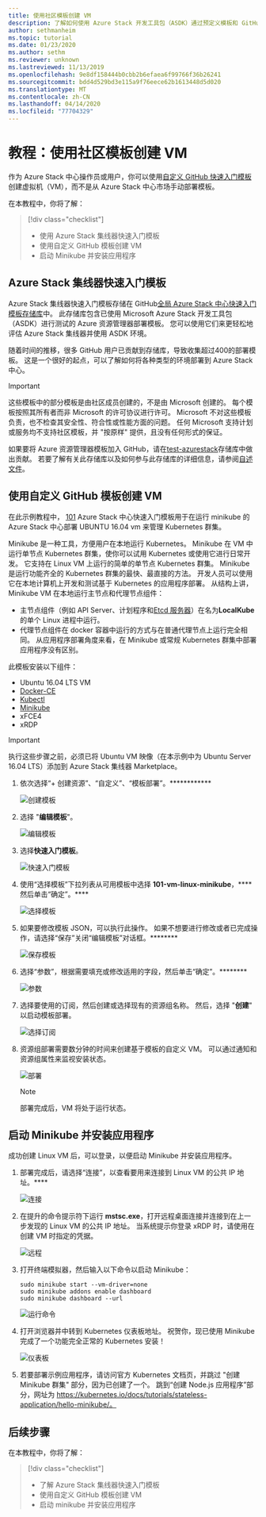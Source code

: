 ```yaml
---
title: 使用社区模板创建 VM
description: 了解如何使用 Azure Stack 开发工具包（ASDK）通过预定义模板和 GitHub 自定义模板来创建 VM。
author: sethmanheim
ms.topic: tutorial
ms.date: 01/23/2020
ms.author: sethm
ms.reviewer: unknown
ms.lastreviewed: 11/13/2019
ms.openlocfilehash: 9e8df158444b0cbb2b6efaea6f99766f36b26241
ms.sourcegitcommit: bdd4d529bd3e115a9f76eece62b1613448d5d020
ms.translationtype: MT
ms.contentlocale: zh-CN
ms.lasthandoff: 04/14/2020
ms.locfileid: "77704329"
---
```

# <a name="tutorial-create-a-vm-using-a-community-template"></a>教程：使用社区模板创建 VM

作为 Azure Stack 中心操作员或用户，你可以使用[自定义 GitHub 快速入门模板](https://github.com/Azure/AzureStack-QuickStart-Templates)创建虚拟机（VM），而不是从 Azure Stack 中心市场手动部署模板。

在本教程中，你将了解：

> [!div class="checklist"]
> * 使用 Azure Stack 集线器快速入门模板
> * 使用自定义 GitHub 模板创建 VM
> * 启动 Minikube 并安装应用程序

## <a name="azure-stack-hub-quickstart-templates"></a>Azure Stack 集线器快速入门模板

Azure Stack 集线器快速入门模板存储在 GitHub[全局 Azure Stack 中心快速入门模板存储库](https://github.com/Azure/AzureStack-QuickStart-Templates)中。 此存储库包含已使用 Microsoft Azure Stack 开发工具包（ASDK）进行测试的 Azure 资源管理器部署模板。 您可以使用它们来更轻松地评估 Azure Stack 集线器并使用 ASDK 环境。

随着时间的推移，很多 GitHub 用户已贡献到存储库，导致收集超过400的部署模板。 这是一个很好的起点，可以了解如何将各种类型的环境部署到 Azure Stack 中心。

>[!IMPORTANT]
> 这些模板中的部分模板是由社区成员创建的，不是由 Microsoft 创建的。 每个模板按照其所有者而非 Microsoft 的许可协议进行许可。 Microsoft 不对这些模板负责，也不检查其安全性、符合性或性能方面的问题。 任何 Microsoft 支持计划或服务均不支持社区模板，并 "按原样" 提供，且没有任何形式的保证。

如果要将 Azure 资源管理器模板加入 GitHub，请在[test-azurestack](https://github.com/Azure/AzureStack-QuickStart-Templates)存储库中做出贡献。 若要了解有关此存储库以及如何参与此存储库的详细信息，请参阅[自述文件](https://aka.ms/aa6zktg)。

## <a name="create-a-vm-using-a-custom-github-template"></a>使用自定义 GitHub 模板创建 VM

在此示例教程中， [101](https://github.com/Azure/AzureStack-QuickStart-Templates/tree/master/101-vm-linux-minikube) Azure Stack 中心快速入门模板用于在运行 minikube 的 Azure Stack 中心部署 UBUNTU 16.04 vm 来管理 Kubernetes 群集。

Minikube 是一种工具，方便用户在本地运行 Kubernetes。 Minikube 在 VM 中运行单节点 Kubernetes 群集，使你可以试用 Kubernetes 或使用它进行日常开发。 它支持在 Linux VM 上运行的简单的单节点 Kubernetes 群集。 Minikube 是运行功能齐全的 Kubernetes 群集的最快、最直接的方法。 开发人员可以使用它在本地计算机上开发和测试基于 Kubernetes 的应用程序部署。 从结构上讲，Minikube VM 在本地运行主节点和代理节点组件：

* 主节点组件（例如 API Server、计划程序和[Etcd 服务器](https://coreos.com/etcd/)）在名为**LocalKube**的单个 Linux 进程中运行。
* 代理节点组件在 docker 容器中运行的方式与在普通代理节点上运行完全相同。 从应用程序部署角度来看，在 Minikube 或常规 Kubernetes 群集中部署应用程序没有区别。

此模板安装以下组件：

* Ubuntu 16.04 LTS VM
* [Docker-CE](https://download.docker.com/linux/ubuntu)
* [Kubectl](https://storage.googleapis.com/kubernetes-release/release/v1.8.0/bin/linux/amd64/kubectl)
* [Minikube](https://storage.googleapis.com/minikube/releases/latest/minikube-linux-amd64)
* xFCE4
* xRDP

> [!IMPORTANT]
> 执行这些步骤之前，必须已将 Ubuntu VM 映像（在本示例中为 Ubuntu Server 16.04 LTS）添加到 Azure Stack 集线器 Marketplace。

1. 依次选择“+ 创建资源”、“自定义”、“模板部署”。************

    ![创建模板](media/azure-stack-create-vm-template/1.PNG)

2. 选择 "**编辑模板**"。

    ![编辑模板](media/azure-stack-create-vm-template/2.PNG)

3. 选择**快速入门模板**。

    ![快速入门模板](media/azure-stack-create-vm-template/3.PNG)

4. 使用“选择模板”下拉列表从可用模板中选择 **101-vm-linux-minikube**，**** 然后单击“确定”。****

    ![选择模板](media/azure-stack-create-vm-template/4.PNG)

5. 如果要修改模板 JSON，可以执行此操作。 如果不想要进行修改或者已完成操作，请选择“保存”关闭“编辑模板”对话框。********

    ![保存模板](media/azure-stack-create-vm-template/5.PNG)

6. 选择“参数”，根据需要填充或修改适用的字段，然后单击“确定”。********

    ![参数](media/azure-stack-create-vm-template/6.PNG)

7. 选择要使用的订阅，然后创建或选择现有的资源组名称。 然后，选择 "**创建**" 以启动模板部署。

    ![选择订阅](media/azure-stack-create-vm-template/7.PNG)

8. 资源组部署需要数分钟的时间来创建基于模板的自定义 VM。 可以通过通知和资源组属性来监视安装状态。

    ![部署](media/azure-stack-create-vm-template/8.PNG)

    >[!NOTE]
    > 部署完成后，VM 将处于运行状态。

## <a name="start-minikube-and-install-an-application"></a>启动 Minikube 并安装应用程序

成功创建 Linux VM 后，可以登录，以便启动 Minikube 并安装应用程序。

1. 部署完成后，请选择“连接”，以查看要用来连接到 Linux VM 的公共 IP 地址。****

    ![连接](media/azure-stack-create-vm-template/9.PNG)

2. 在提升的命令提示符下运行 **mstsc.exe**，打开远程桌面连接并连接到在上一步发现的 Linux VM 的公共 IP 地址。 当系统提示你登录 xRDP 时，请使用在创建 VM 时指定的凭据。

    ![远程](media/azure-stack-create-vm-template/10.PNG)

3. 打开终端模拟器，然后输入以下命令以启动 Minikube：

    ```shell
    sudo minikube start --vm-driver=none
    sudo minikube addons enable dashboard
    sudo minikube dashboard --url
    ```

    ![运行命令](media/azure-stack-create-vm-template/11.PNG)

4. 打开浏览器并中转到 Kubernetes 仪表板地址。 祝贺你，现已使用 Minikube 完成了一个功能完全正常的 Kubernetes 安装！

    ![仪表板](media/azure-stack-create-vm-template/12.PNG)

5. 若要部署示例应用程序，请访问官方 Kubernetes 文档页，并跳过 "创建 Minikube 群集" 部分，因为已创建了一个。 跳到“创建 Node.js 应用程序”部分，网址为 https://kubernetes.io/docs/tutorials/stateless-application/hello-minikube/。

## <a name="next-steps"></a>后续步骤

在本教程中，你将了解：

> [!div class="checklist"]
> * 了解 Azure Stack 集线器快速入门模板
> * 使用自定义 GitHub 模板创建 VM
> * 启动 minikube 并安装应用程序
